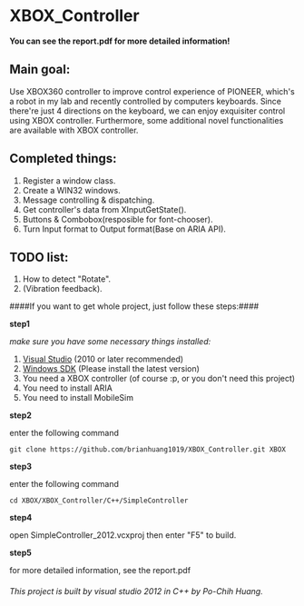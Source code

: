 # XBOX_Controller

__You can see the report.pdf for more detailed information!__

## Main goal: 
  Use XBOX360 controller to improve control experience of PIONEER, which's a robot in my lab and recently controlled by           computers keyboards. Since there're just 4 directions on the keyboard, we can enjoy exquisiter control using XBOX               controller. Furthermore, some additional novel functionalities are available with XBOX controller.

## Completed things:
  1. Register a window class.
  2. Create a WIN32 windows.
  3. Message controlling & dispatching.
  4. Get controller's data from XInputGetState().
  5. Buttons & Combobox(resposible for font-chooser).
  6. Turn Input format to Output format(Base on ARIA API).

## TODO list:
  1. How to detect "Rotate".
  2. (Vibration feedback).

####If you want to get whole project, just follow these steps:####

**step1**

  *make sure you have some necessary things installed:*

   1. [Visual Studio](https://www.visualstudio.com/en-us/downloads/visual-studio-2015-downloads-vs) (2010 or later recommended)
   2. [Windows SDK](https://www.microsoft.com/en-us/download/details.aspx?id=8279) (Please install the latest version)
   3. You need a XBOX controller (of course :p, or you don't need this project)
   4. You need to install ARIA
   5. You need to install MobileSim

**step2**

enter the following command
```git
git clone https://github.com/brianhuang1019/XBOX_Controller.git XBOX
```
**step3**

enter the following command
```
cd XBOX/XBOX_Controller/C++/SimpleController
```
**step4**

open SimpleController_2012.vcxproj then enter "F5" to build.

**step5**

for more detailed information, see the report.pdf
  
  
###### This project is built by visual studio 2012 in C++ by Po-Chih Huang.
